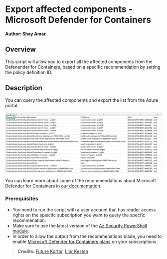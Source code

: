 # Export affected components - Microsoft Defender for Containers

**Author: Shay Amar**

## Overview

This script will allow you to export all the affected components from the Defenender for Containers, based on a specific recommendation by setting the policy definition ID. 

## Description

You can query the affected components and export the list from the Azure portal. 

![CSV example](./affectedcomponents.png)

You can learn more about some of the recommendations about Microsoft Defender for Containers in [our documentation](https://learn.microsoft.com/en-us/azure/defender-for-cloud/kubernetes-workload-protections#view-and-configure-the-bundle-of-recommendations).

### Prerequisites

- You need to run the script with a user account that has reader access rights on the speicifc subscription you want to query the specfic recommenation.
- Make sure to use the latest version of the [Az.Security PowerShell module](https://docs.microsoft.com/powershell/module/az.security).
- In order to allow the output from the recommenations blade, you need to enable [Microsoft Defender for Containers plans](https://learn.microsoft.com/en-us/azure/defender-for-cloud/kubernetes-workload-protections) on your subscriptions.

> **Credits:** [Future Kortor](https://github.com/future-at-work), [Lior Kesten](https://github.com/Liorkesten)
